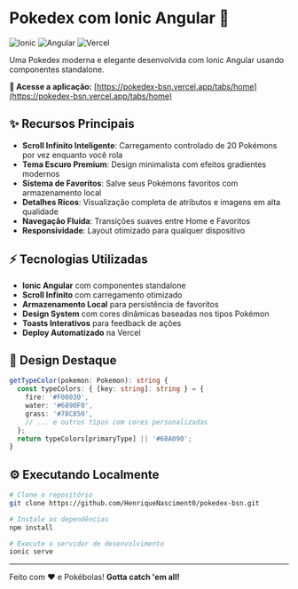 # Pokedex com Ionic Angular 🚀

![Ionic](https://img.shields.io/badge/Ionic-3880FF?style=for-the-badge&logo=ionic&logoColor=white)
![Angular](https://img.shields.io/badge/Angular-DD0031?style=for-the-badge&logo=angular&logoColor=white)
![Vercel](https://img.shields.io/badge/Vercel-000000?style=for-the-badge&logo=vercel&logoColor=white)

Uma Pokedex moderna e elegante desenvolvida com Ionic Angular usando componentes standalone.

**🔗 Acesse a aplicação:** [https://pokedex-bsn.vercel.app/tabs/home](https://pokedex-bsn.vercel.app/tabs/home)

## ✨ Recursos Principais

- **Scroll Infinito Inteligente**: Carregamento controlado de 20 Pokémons por vez enquanto você rola
- **Tema Escuro Premium**: Design minimalista com efeitos gradientes modernos
- **Sistema de Favoritos**: Salve seus Pokémons favoritos com armazenamento local
- **Detalhes Ricos**: Visualização completa de atributos e imagens em alta qualidade
- **Navegação Fluida**: Transições suaves entre Home e Favoritos
- **Responsividade**: Layout otimizado para qualquer dispositivo

## ⚡ Tecnologias Utilizadas

- **Ionic Angular** com componentes standalone
- **Scroll Infinito** com carregamento otimizado
- **Armazenamento Local** para persistência de favoritos
- **Design System** com cores dinâmicas baseadas nos tipos Pokémon
- **Toasts Interativos** para feedback de ações
- **Deploy Automatizado** na Vercel

## 🎨 Design Destaque

```typescript
getTypeColor(pokemon: Pokemon): string {
  const typeColors: { [key: string]: string } = {
    fire: '#F08030',
    water: '#6890F0',
    grass: '#78C850',
    // ... e outros tipos com cores personalizadas
  };
  return typeColors[primaryType] || '#68A090';
}
```

## ⚙️ Executando Localmente

```bash
# Clone o repositório
git clone https://github.com/HenriqueNasciment0/pokedex-bsn.git

# Instale as dependências
npm install

# Execute o servidor de desenvolvimento
ionic serve
```

---

Feito com ❤️ e Pokébolas! **Gotta catch 'em all!**
